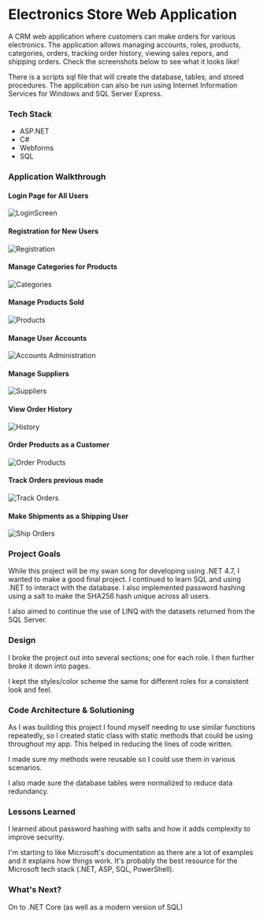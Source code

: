 # Electronics Store Web Application

A CRM web application where customers can make orders for various electronics. The application allows managing accounts, roles, products, 
categories, orders, tracking order history, viewing sales repors, and shipping orders. Check the screenshots below to see what it looks like!

There is a scripts sql file that will create the database, tables, and stored procedures. The application can also be run using Internet Information Services for Windows and SQL Server Express.

### Tech Stack

- ASP.NET
- C#
- Webforms
- SQL

### Application Walkthrough

#### Login Page for All Users
![LoginScreen](Screenshots/LoginScreen.png)

#### Registration for New Users
![Registration](Screenshots/Registration.png)

#### Manage Categories for Products
![Categories](Screenshots/ManageCategories.png)

#### Manage Products Sold
![Products](Screenshots/ManageProducts.png)

#### Manage User Accounts
![Accounts Administration](Screenshots/ManageAccounts.png)

#### Manage Suppliers
![Suppliers](Screenshots/ManageSuppliers.png)

#### View Order History
![History](Screenshots/OrderHistory.png)

#### Order Products as a Customer
![Order Products](Screenshots/OrderProducts.png)

#### Track Orders previous made
![Track Orders](Screenshots/TrackOrders.png)

#### Make Shipments as a Shipping User
![Ship Orders](Screenshots/ShipOrders.png)

### Project Goals

While this project will be my swan song for developing using .NET 4.7, I wanted to make a good final project. I continued to learn SQL and using .NET to interact with the database. I also implemented password hashing using a salt to make the SHA256 hash unique across all users.

I also aimed to continue the use of LINQ with the datasets returned from the SQL Server.

### Design

I broke the project out into several sections; one for each role. I then further broke it down into pages.

I kept the styles/color scheme the same for different roles for a consistent look and feel.

### Code Architecture & Solutioning

As I was building this project I found myself needing to use similar functions repeatedly, so I created static class with static methods that could be using throughout my app. This helped in reducing the lines of code written.

I made sure my methods were reusable so I could use them in various scenarios.

I also made sure the database tables were normalized to reduce data redundancy.

### Lessons Learned

I learned about password hashing with salts and how it adds complexity to improve security.

I'm starting to like Microsoft's documentation as there are a lot of examples and it explains how things work. It's probably the best resource for the Microsoft tech stack (.NET, ASP, SQL, PowerShell).

### What's Next?

On to .NET Core (as well as a modern version of SQL)
